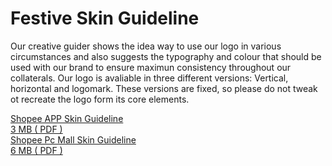 # Festive Skin Guideline

Our creative guider shows the idea way to use our logo in various circumstances and also suggests the typography and colour that should be used with our brand to ensure maximun consistency throughout our collaterals. Our logo is avaliable in three different versions: Vertical, horizontal and logomark. These versions are fixed, so please do not tweak ot recreate the logo form its core elements.

<div class="grid">
  <div class="col download-wrapper download-wrapper--large download-wrapper--show-caption">
    <div class="download-preview" style="background-image:url('/static/image/branding/shopee_app_skin_guide_pic.png');"></div>
    <a href="https://www.dropbox.com/s/xl30b6tcpp1ruh1/Festive%20Skin_Guideline.pdf?dl=1">
      <div class="download-link">
        <div class="download-link__title">Shopee APP  Skin Guideline</div>
        <div class="download-link__description">3 MB  ( PDF )</div>
      </div>
    </a>
  </div>
  
  <div class="col download-wrapper download-wrapper--large download-wrapper--show-caption">
    <div class="download-preview" style="background-image:url('/static/image/branding/shopee_pc_mall_skin_guide_pic.png');"></div>
    <a href="https://www.dropbox.com/s/m6o1hd16c2s5tts/Festive%20Skin_Guideline_for%20PC-PDF.pdf?dl=1">
      <div class="download-link">
        <div class="download-link__title">Shopee Pc Mall Skin Guideline</div>
        <div class="download-link__description">6 MB  ( PDF )</div>
      </div>
    </a>
  </div>
</div>